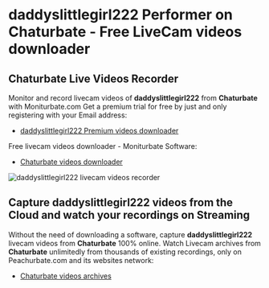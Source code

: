 # daddyslittlegirl222 Performer on Chaturbate - Free LiveCam videos downloader

## Chaturbate Live Videos Recorder

Monitor and record livecam videos of **daddyslittlegirl222** from **Chaturbate** with Moniturbate.com
Get a premium trial for free by just and only registering with your Email address:
* [daddyslittlegirl222 Premium videos downloader](https://moniturbate.com/request-demo-licence-key.html)

Free livecam videos downloader - Moniturbate Software:
* [Chaturbate videos downloader](https://moniturbate.com/moniturbate-download-software.html)

![daddyslittlegirl222 livecam videos recorder](https://peachurnet.com/templates/moniturbate-software.png)


## Capture daddyslittlegirl222 videos from the Cloud and watch your recordings on Streaming

Without the need of downloading a software, capture **daddyslittlegirl222** livecam videos from **Chaturbate** 100% online.
Watch Livecam archives from **Chaturbate** unlimitedly from thousands of existing recordings, only on Peachurbate.com and its websites network:
* [Chaturbate videos archives](https://peachurnet.com/)